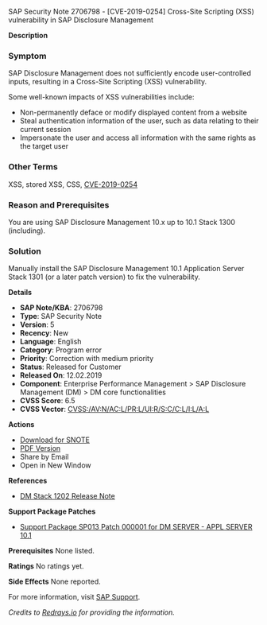 SAP Security Note 2706798 - [CVE-2019-0254] Cross-Site Scripting (XSS) vulnerability in SAP Disclosure Management

**Description**

### Symptom
SAP Disclosure Management does not sufficiently encode user-controlled inputs, resulting in a Cross-Site Scripting (XSS) vulnerability.

Some well-known impacts of XSS vulnerabilities include:
- Non-permanently deface or modify displayed content from a website
- Steal authentication information of the user, such as data relating to their current session
- Impersonate the user and access all information with the same rights as the target user

### Other Terms
XSS, stored XSS, CSS, [CVE-2019-0254](https://cve.mitre.org/cgi-bin/cvename.cgi?name=CVE-2019-0254)

### Reason and Prerequisites
You are using SAP Disclosure Management 10.x up to 10.1 Stack 1300 (including).

### Solution
Manually install the SAP Disclosure Management 10.1 Application Server Stack 1301 (or a later patch version) to fix the vulnerability.

**Details**

- **SAP Note/KBA**: 2706798
- **Type**: SAP Security Note
- **Version**: 5
- **Recency**: New
- **Language**: English
- **Category**: Program error
- **Priority**: Correction with medium priority
- **Status**: Released for Customer
- **Released On**: 12.02.2019
- **Component**: Enterprise Performance Management > SAP Disclosure Management (DM) > DM core functionalities
- **CVSS Score**: 6.5
- **CVSS Vector**: [CVSS:/AV:N/AC:L/PR:L/UI:R/S:C/C:L/I:L/A:L](https://me.sap.com/cvss/3.0/vector)

**Actions**
- [Download for SNOTE](https://notesdownloads.sap.com/note/0040000000250022019)
- [PDF Version](https://me.sap.com/sap/support/sfm/notes/print/0002706798?language=en-US&token=A6B7E8401D833ECEE7614D59C0731F78)
- Share by Email
- Open in New Window

**References**
- [DM Stack 1202 Release Note](https://me.sap.com/notes/2673108)

**Support Package Patches**
- [Support Package SP013 Patch 000001 for DM SERVER - APPL SERVER 10.1](https://me.sap.com/sap/support/swdc/notes?cvnr=01200314690200016165&support_package=SP013&patch_level=000001)

**Prerequisites**
None listed.

**Ratings**
No ratings yet.

**Side Effects**
None reported.

For more information, visit [SAP Support](https://me.sap.com/).

*Credits to [Redrays.io](https://redrays.io) for providing the information.*